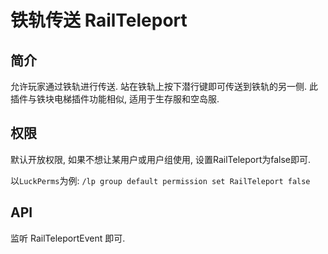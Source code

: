 # 铁轨传送 RailTeleport

## 简介
允许玩家通过铁轨进行传送. 站在铁轨上按下潜行键即可传送到铁轨的另一侧. 此插件与铁块电梯插件功能相似, 适用于生存服和空岛服.
  
## 权限
默认开放权限, 如果不想让某用户或用户组使用, 设置RailTeleport为false即可.

以`LuckPerms`为例: `/lp group default permission set RailTeleport false`

## API
监听 RailTeleportEvent 即可.